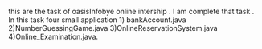 this are the task of oasisInfobye online intership . I am complete that task . In this task four small application 1) bankAccount.java 2)NumberGuessingGame.java 3)OnlineReservationSystem.java 4)Online_Examination.java.
